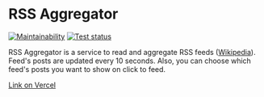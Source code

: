 # RSS Aggregator
[![Maintainability](https://api.codeclimate.com/v1/badges/f94f92cb88edad412de0/maintainability)](https://codeclimate.com/github/NoimanUsA/frontend-project-lvl3/maintainability)
[![Test status](https://github.com/NoimanUsA/frontend-project-lvl3/workflows/Main/badge.svg)](https://github.com/NoimanUsA/frontend-project-lvl3/actions)


RSS Aggregator is a service to read and aggregate RSS feeds ([Wikipedia](https://en.wikipedia.org/wiki/RSS)).
Feed's posts are updated every 10 seconds. Also, you can choose which feed's posts you want to show on click to feed.

[Link on Vercel](https://rss-aggregator-lime.vercel.app)
